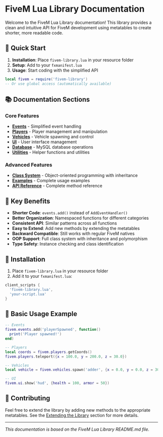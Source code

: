 # FiveM Lua Library Documentation

Welcome to the FiveM Lua Library documentation! This library provides a clean and intuitive API for FiveM development using metatables to create shorter, more readable code.

## 🚀 Quick Start

1. **Installation**: Place `fivem-library.lua` in your resource folder
2. **Setup**: Add to your `fxmanifest.lua`
3. **Usage**: Start coding with the simplified API

```lua
local fivem = require('fivem-library')
-- Or use global access (automatically available)
```

## 📚 Documentation Sections

### Core Features
- **[Events](Events.md)** - Simplified event handling
- **[Players](Players.md)** - Player management and manipulation
- **[Vehicles](Vehicles.md)** - Vehicle spawning and control
- **[UI](UI.md)** - User interface management
- **[Database](Database.md)** - MySQL database operations
- **[Utilities](Utilities.md)** - Helper functions and utilities

### Advanced Features
- **[Class System](Class-System.md)** - Object-oriented programming with inheritance
- **[Examples](Examples.md)** - Complete usage examples
- **[API Reference](API-Reference.md)** - Complete method reference

## 🎯 Key Benefits

- **Shorter Code**: `events.add()` instead of `AddEventHandler()`
- **Better Organization**: Namespaced functions for different categories
- **Consistent API**: Similar patterns across all functions
- **Easy to Extend**: Add new methods by extending the metatables
- **Backward Compatible**: Still works with regular FiveM natives
- **OOP Support**: Full class system with inheritance and polymorphism
- **Type Safety**: Instance checking and class identification

## 🔧 Installation

1. Place `fivem-library.lua` in your resource folder
2. Add it to your `fxmanifest.lua`:

```lua
client_scripts {
  'fivem-library.lua',
  'your-script.lua'
}
```

## 📖 Basic Usage Example

```lua
-- Events
fivem.events.add('playerSpawned', function()
  print('Player spawned!')
end)

-- Players
local coords = fivem.players.getCoords()
fivem.players.teleport({x = 100.0, y = 200.0, z = 30.0})

-- Vehicles
local vehicle = fivem.vehicles.spawn('adder', {x = 0.0, y = 0.0, z = 30.0})

-- UI
fivem.ui.show('hud', {health = 100, armor = 50})
```

## 🤝 Contributing

Feel free to extend the library by adding new methods to the appropriate metatables. See the [Extending the Library](Class-System.md#extending-the-library) section for more details.

---

*This documentation is based on the FiveM Lua Library README.md file.* 